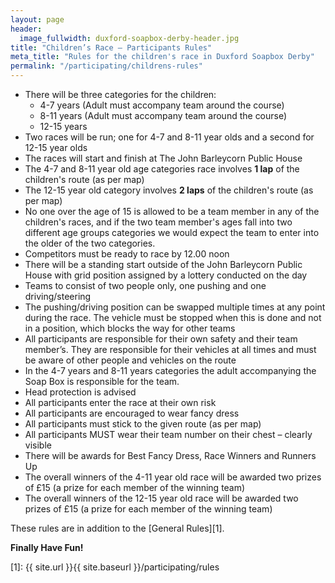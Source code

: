 ```yaml
---
layout: page
header:
  image_fullwidth: duxford-soapbox-derby-header.jpg
title: "Children’s Race – Participants Rules"
meta_title: "Rules for the children's race in Duxford Soapbox Derby"
permalink: "/participating/childrens-rules"
---
```


* There will be three categories for the children:
  * 4-7 years (Adult must accompany team around the course)
  * 8-11 years (Adult must accompany team around the course)
  * 12-15 years
* Two races will be run; one for 4-7 and 8-11 year olds and a second for 12-15 year olds
* The races will start and finish at The John Barleycorn Public House
* The 4-7 and 8-11 year old age categories race involves **1 lap** of the children's route (as per map)
* The 12-15 year old category involves **2 laps** of the children's route (as per map)
* No one over the age of 15 is allowed to be a team member in any of the children's races, and if the two team member's ages fall into two different age groups categories we would expect the team to enter into the older of the two categories. 
* Competitors must be ready to race by 12.00 noon
* There will be a standing start outside of the John Barleycorn Public House with grid position assigned by a lottery conducted on the day
* Teams to consist of two people only, one pushing and one driving/steering
* The pushing/driving position can be swapped multiple times at any point during the race. The vehicle must be stopped when this is done and not in a position, which blocks the way for other teams
* All participants are responsible for their own safety and their team member’s. They are responsible for their vehicles at all times and must be aware of other people and vehicles on the route
* In the 4-7 years and 8-11 years categories the adult accompanying the Soap Box is responsible for the team.
* Head protection is advised
* All participants enter the race at their own risk
* All participants are encouraged to wear fancy dress
* All participants must stick to the given route (as per map)
* All participants MUST wear their team number on their chest – clearly visible
* There will be awards for Best Fancy Dress, Race Winners and Runners Up
* The overall winners of the 4-11 year old race will be awarded two prizes of £15 (a prize for each member of the winning team)
* The overall winners of the 12-15 year old race will be awarded two prizes of £15 (a prize for each member of the winning team)


These rules are in addition to the [General Rules][1].

**Finally Have Fun!**

[1]: {{ site.url }}{{ site.baseurl }}/participating/rules
